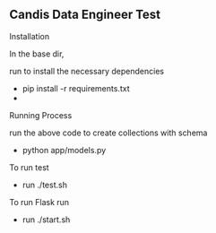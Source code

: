 
## Candis Data Engineer Test 

Installation

In the base dir,

run to install the necessary dependencies
- pip install -r requirements.txt
- 

Running Process

run the above code to create collections with schema 
- python app/models.py

To run test
- run ./test.sh


To run Flask run 
- run ./start.sh







